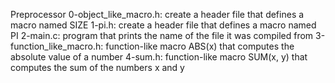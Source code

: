 Preprocessor
0-object_like_macro.h: create a header file that defines a macro named SIZE
1-pi.h: create a header file that defines a macro named PI
2-main.c: program that prints the name of the file it was compiled from
3-function_like_macro.h: function-like macro ABS(x) that computes the absolute value of a number
4-sum.h: function-like macro SUM(x, y) that computes the sum of the numbers x and y
